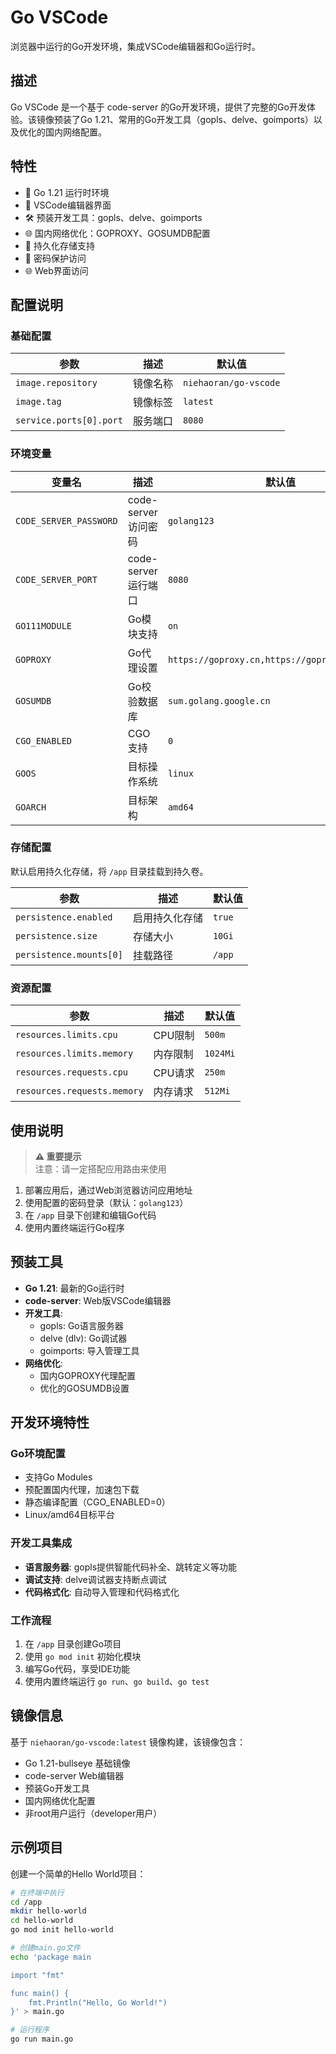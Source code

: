# Go VSCode

浏览器中运行的Go开发环境，集成VSCode编辑器和Go运行时。

## 描述

Go VSCode 是一个基于 code-server 的Go开发环境，提供了完整的Go开发体验。该镜像预装了Go 1.21、常用的Go开发工具（gopls、delve、goimports）以及优化的国内网络配置。

## 特性

- 🐹 Go 1.21 运行时环境
- 📝 VSCode编辑器界面
- 🛠️ 预装开发工具：gopls、delve、goimports
- 🌐 国内网络优化：GOPROXY、GOSUMDB配置
- 💾 持久化存储支持
- 🔐 密码保护访问
- 🌐 Web界面访问

## 配置说明

### 基础配置

| 参数 | 描述 | 默认值 |
|------|------|--------|
| `image.repository` | 镜像名称 | `niehaoran/go-vscode` |
| `image.tag` | 镜像标签 | `latest` |
| `service.ports[0].port` | 服务端口 | `8080` |

### 环境变量

| 变量名 | 描述 | 默认值 |
|--------|------|--------|
| `CODE_SERVER_PASSWORD` | code-server访问密码 | `golang123` |
| `CODE_SERVER_PORT` | code-server运行端口 | `8080` |
| `GO111MODULE` | Go模块支持 | `on` |
| `GOPROXY` | Go代理设置 | `https://goproxy.cn,https://goproxy.io,direct` |
| `GOSUMDB` | Go校验数据库 | `sum.golang.google.cn` |
| `CGO_ENABLED` | CGO支持 | `0` |
| `GOOS` | 目标操作系统 | `linux` |
| `GOARCH` | 目标架构 | `amd64` |

### 存储配置

默认启用持久化存储，将 `/app` 目录挂载到持久卷。

| 参数 | 描述 | 默认值 |
|------|------|--------|
| `persistence.enabled` | 启用持久化存储 | `true` |
| `persistence.size` | 存储大小 | `10Gi` |
| `persistence.mounts[0]` | 挂载路径 | `/app` |

### 资源配置

| 参数 | 描述 | 默认值 |
|------|------|--------|
| `resources.limits.cpu` | CPU限制 | `500m` |
| `resources.limits.memory` | 内存限制 | `1024Mi` |
| `resources.requests.cpu` | CPU请求 | `250m` |
| `resources.requests.memory` | 内存请求 | `512Mi` |

## 使用说明

> **⚠️ 重要提示**  
> 注意：请一定搭配应用路由来使用

1. 部署应用后，通过Web浏览器访问应用地址
2. 使用配置的密码登录（默认：`golang123`）
3. 在 `/app` 目录下创建和编辑Go代码
4. 使用内置终端运行Go程序

## 预装工具

- **Go 1.21**: 最新的Go运行时
- **code-server**: Web版VSCode编辑器
- **开发工具**:
  - gopls: Go语言服务器
  - delve (dlv): Go调试器
  - goimports: 导入管理工具
- **网络优化**:
  - 国内GOPROXY代理配置
  - 优化的GOSUMDB设置

## 开发环境特性

### Go环境配置
- 支持Go Modules
- 预配置国内代理，加速包下载
- 静态编译配置（CGO_ENABLED=0）
- Linux/amd64目标平台

### 开发工具集成
- **语言服务器**: gopls提供智能代码补全、跳转定义等功能
- **调试支持**: delve调试器支持断点调试
- **代码格式化**: 自动导入管理和代码格式化

### 工作流程
1. 在 `/app` 目录创建Go项目
2. 使用 `go mod init` 初始化模块
3. 编写Go代码，享受IDE功能
4. 使用内置终端运行 `go run`、`go build`、`go test`

## 镜像信息

基于 `niehaoran/go-vscode:latest` 镜像构建，该镜像包含：

- Go 1.21-bullseye 基础镜像
- code-server Web编辑器
- 预装Go开发工具
- 国内网络优化配置
- 非root用户运行（developer用户）

## 示例项目

创建一个简单的Hello World项目：

```bash
# 在终端中执行
cd /app
mkdir hello-world
cd hello-world
go mod init hello-world

# 创建main.go文件
echo 'package main

import "fmt"

func main() {
    fmt.Println("Hello, Go World!")
}' > main.go

# 运行程序
go run main.go
``` 